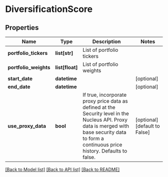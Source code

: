 # DiversificationScore

## Properties
Name | Type | Description | Notes
------------ | ------------- | ------------- | -------------
**portfolio_tickers** | **list[str]** | List of portfolio tickers | 
**portfolio_weights** | **list[float]** | List of portfolio weights | 
**start_date** | **datetime** |  | [optional] 
**end_date** | **datetime** |  | [optional] 
**use_proxy_data** | **bool** | If true, incorporate proxy price data as defined at the Security level in the Nucleus API. Proxy data is merged with base security data to form a continuous price history. Defaults to false. | [optional] [default to False]

[[Back to Model list]](../README.md#documentation-for-models) [[Back to API list]](../README.md#documentation-for-api-endpoints) [[Back to README]](../README.md)


